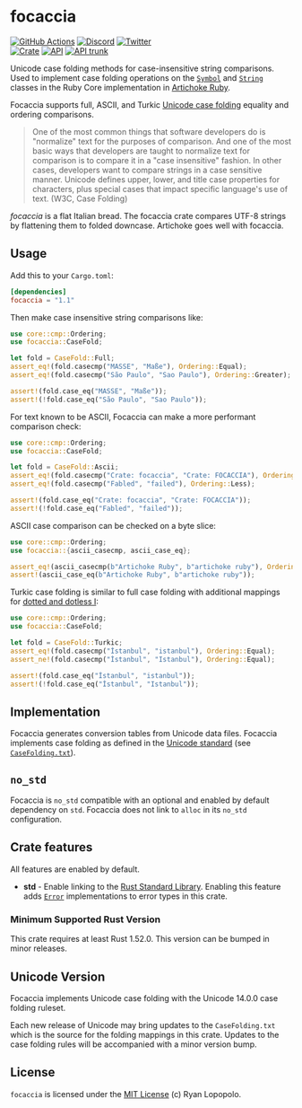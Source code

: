# focaccia

[![GitHub Actions](https://github.com/artichoke/focaccia/workflows/CI/badge.svg)](https://github.com/artichoke/focaccia/actions)
[![Discord](https://img.shields.io/discord/607683947496734760)](https://discord.gg/QCe2tp2)
[![Twitter](https://img.shields.io/twitter/follow/artichokeruby?label=Follow&style=social)](https://twitter.com/artichokeruby)
<br>
[![Crate](https://img.shields.io/crates/v/focaccia.svg)](https://crates.io/crates/focaccia)
[![API](https://docs.rs/focaccia/badge.svg)](https://docs.rs/focaccia)
[![API trunk](https://img.shields.io/badge/docs-trunk-blue.svg)](https://artichoke.github.io/focaccia/focaccia/)

Unicode case folding methods for case-insensitive string comparisons. Used to
implement case folding operations on the [`Symbol`] and [`String`] classes in
the Ruby Core implementation in [Artichoke Ruby][artichoke].

[`symbol`]: https://ruby-doc.org/core-2.6.3/Symbol.html
[`string`]: https://ruby-doc.org/core-2.6.3/String.html
[artichoke]: https://github.com/artichoke/artichoke

Focaccia supports full, ASCII, and Turkic [Unicode case folding] equality and
ordering comparisons.

[unicode case folding]: https://www.w3.org/International/wiki/Case_folding

> One of the most common things that software developers do is "normalize" text
> for the purposes of comparison. And one of the most basic ways that developers
> are taught to normalize text for comparison is to compare it in a "case
> insensitive" fashion. In other cases, developers want to compare strings in a
> case sensitive manner. Unicode defines upper, lower, and title case properties
> for characters, plus special cases that impact specific language's use of
> text. (W3C, Case Folding)

_focaccia_ is a flat Italian bread. The focaccia crate compares UTF-8 strings by
flattening them to folded downcase. Artichoke goes well with focaccia.

## Usage

Add this to your `Cargo.toml`:

```toml
[dependencies]
focaccia = "1.1"
```

Then make case insensitive string comparisons like:

```rust
use core::cmp::Ordering;
use focaccia::CaseFold;

let fold = CaseFold::Full;
assert_eq!(fold.casecmp("MASSE", "Maße"), Ordering::Equal);
assert_eq!(fold.casecmp("São Paulo", "Sao Paulo"), Ordering::Greater);

assert!(fold.case_eq("MASSE", "Maße"));
assert!(!fold.case_eq("São Paulo", "Sao Paulo"));
```

For text known to be ASCII, Focaccia can make a more performant comparison
check:

```rust
use core::cmp::Ordering;
use focaccia::CaseFold;

let fold = CaseFold::Ascii;
assert_eq!(fold.casecmp("Crate: focaccia", "Crate: FOCACCIA"), Ordering::Equal);
assert_eq!(fold.casecmp("Fabled", "failed"), Ordering::Less);

assert!(fold.case_eq("Crate: focaccia", "Crate: FOCACCIA"));
assert!(!fold.case_eq("Fabled", "failed"));
```

ASCII case comparison can be checked on a byte slice:

```rust
use core::cmp::Ordering;
use focaccia::{ascii_casecmp, ascii_case_eq};

assert_eq!(ascii_casecmp(b"Artichoke Ruby", b"artichoke ruby"), Ordering::Equal);
assert!(ascii_case_eq(b"Artichoke Ruby", b"artichoke ruby"));
```

Turkic case folding is similar to full case folding with additional mappings for
[dotted and dotless I]:

[dotted and dotless i]: https://en.wikipedia.org/wiki/Dotted_and_dotless_I

```rust
use core::cmp::Ordering;
use focaccia::CaseFold;

let fold = CaseFold::Turkic;
assert_eq!(fold.casecmp("İstanbul", "istanbul"), Ordering::Equal);
assert_ne!(fold.casecmp("İstanbul", "Istanbul"), Ordering::Equal);

assert!(fold.case_eq("İstanbul", "istanbul"));
assert!(!fold.case_eq("İstanbul", "Istanbul"));
```

## Implementation

Focaccia generates conversion tables from Unicode data files. Focaccia
implements case folding as defined in the [Unicode standard][casemap] (see
[`CaseFolding.txt`]).

[casemap]: https://unicode.org/faq/casemap_charprop.html#casemap
[`casefolding.txt`]: CaseFolding.txt

## `no_std`

Focaccia is `no_std` compatible with an optional and enabled by default
dependency on `std`. Focaccia does not link to `alloc` in its `no_std`
configuration.

## Crate features

All features are enabled by default.

- **std** - Enable linking to the [Rust Standard Library]. Enabling this feature
  adds [`Error`] implementations to error types in this crate.

[rust standard library]: https://doc.rust-lang.org/stable/std/index.html
[`error`]: https://doc.rust-lang.org/stable/std/error/trait.Error.html

### Minimum Supported Rust Version

This crate requires at least Rust 1.52.0. This version can be bumped in minor
releases.

## Unicode Version

Focaccia implements Unicode case folding with the Unicode 14.0.0 case folding
ruleset.

Each new release of Unicode may bring updates to the `CaseFolding.txt` which is
the source for the folding mappings in this crate. Updates to the case folding
rules will be accompanied with a minor version bump.

## License

`focaccia` is licensed under the [MIT License](LICENSE) (c) Ryan Lopopolo.
